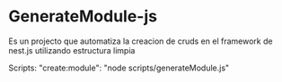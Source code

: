 # GenerateModule-js
Es un projecto que automatiza la creacion de cruds en el framework de nest.js utilizando estructura limpia

Scripts:
    "create:module": "node scripts/generateModule.js"